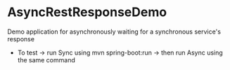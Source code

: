 # AsyncRestResponseDemo
Demo application for asynchronously waiting for a synchronous service's response

- To test
  -> run Sync using mvn spring-boot:run
  -> then run Async using the same command
